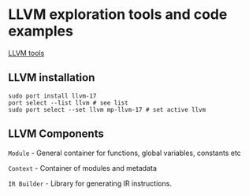 # LLVM exploration tools and code examples

[LLVM tools](./docs/TOOLS.md)

## LLVM installation

```shell
sudo port install llvm-17
port select --list llvm # see list
sudo port select --set llvm mp-llvm-17 # set active llvm
```

## LLVM Components

`Module` - General container for functions, global variables, constants etc

`Context` - Container of modules and metadata

`IR Builder` - Library for generating IR instructions.
